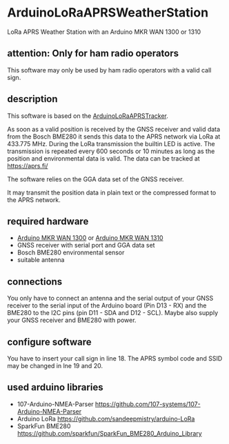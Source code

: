 # ArduinoLoRaAPRSWeatherStation
LoRa APRS Weather Station with an Arduino MKR WAN 1300 or 1310

## attention: Only for ham radio operators

This software may only be used by ham radio operators with a valid call sign.

## description

This software is based on the [ArduinoLoRaAPRSTracker](https://github.com/generationmake/ArduinoLoRaAPSTracker).

As soon as a valid position is received by the GNSS receiver and valid data from the Bosch BME280 it sends this data to the APRS network via LoRa at 433.775 MHz. During the LoRa transmission the builtin LED is active. The transmission is repeated every 600 seconds or 10 minutes as long as the position and environmental data is valid. The data can be tracked at https://aprs.fi/

The software relies on the GGA data set of the GNSS receiver.

It may transmit the position data in plain text or the compressed format to the APRS network.

## required hardware

  * [Arduino MKR WAN 1300](https://docs.arduino.cc/hardware/mkr-wan-1300/) or [Arduino MKR WAN 1310](https://docs.arduino.cc/hardware/mkr-wan-1310/)
  * GNSS receiver with serial port and GGA data set
  * Bosch BME280 environmental sensor
  * suitable antenna

## connections

You only have to connect an antenna and the serial output of your GNSS receiver to the serial input of the Arduino board (Pin D13 - RX) and the BME280 to the I2C pins (pin D11 - SDA and D12 - SCL). Maybe also supply your GNSS receiver and BME280 with power.

## configure software

You have to insert your call sign in line 18.
The APRS symbol code and SSID may be changed in lne 19 and 20.

## used arduino libraries

  * 107-Arduino-NMEA-Parser https://github.com/107-systems/107-Arduino-NMEA-Parser
  * Arduino LoRa https://github.com/sandeepmistry/arduino-LoRa
  * SparkFun BME280 https://github.com/sparkfun/SparkFun_BME280_Arduino_Library
